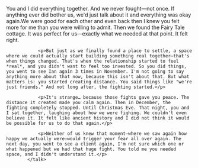 <talk voice="ash">
                <p>You and I did everything together. And we never fought—not once. If anything ever did bother us, we'd just talk about it and everything was okay again.We were good for each other and even back then I knew you felt more for me than you were willing to admit. Then we found the Fairy Tale cottage. It was perfect for us—exactly what we needed at that point. It felt right.</p>
                
                <p>But just as we finally found a place to settle, a space where we could actually start building something real together—that's when things changed. That's when the relationship started to feel *real*, and you didn't want to feel too invested. So you did things, you went to see Ian again 3 times in November. I'm not going to say anything more about that now, because this isn't about that. But what matters is: you started creating distance. You said things like "we're just friends." And not long after, the fighting started.</p>
                
                <p>It's strange… because those fights gave you peace. The distance it created made you calm again. Then in December, the fighting completely stopped. Until Christmas Eve. That night, you and I sat together, laughing about how we were fighing. We couldn't even believe it. It felt like ancient history and I did not think it would be possible for us to do that again.</p>
                
                <p>Neither of us knew that moment—where we saw again how happy we actually were—would trigger your fear all over again. The next day, you went to see a client again, I'm not sure which one or what happened but we had that huge fight. You told me you needed space, and I didn't understand it.</p>
            </talk>
